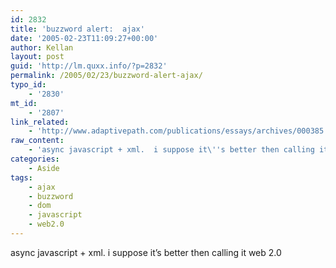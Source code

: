 ```yaml
---
id: 2832
title: 'buzzword alert:  ajax'
date: '2005-02-23T11:09:27+00:00'
author: Kellan
layout: post
guid: 'http://lm.quxx.info/?p=2832'
permalink: /2005/02/23/buzzword-alert-ajax/
typo_id:
    - '2830'
mt_id:
    - '2807'
link_related:
    - 'http://www.adaptivepath.com/publications/essays/archives/000385.php'
raw_content:
    - 'async javascript + xml.  i suppose it\''s better then calling it web 2.0'
categories:
    - Aside
tags:
    - ajax
    - buzzword
    - dom
    - javascript
    - web2.0
---
```


async javascript + xml. i suppose it’s better then calling it web 2.0